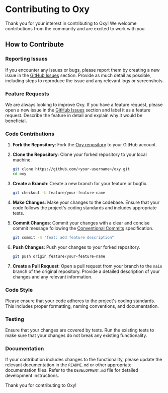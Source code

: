 # Contributing to Oxy

Thank you for your interest in contributing to Oxy! We welcome contributions from the community and are excited to work with you.

## How to Contribute

### Reporting Issues

If you encounter any issues or bugs, please report them by creating a new issue in the [GitHub Issues](https://github.com/oxy-hq/oxy/issues) section. Provide as much detail as possible, including steps to reproduce the issue and any relevant logs or screenshots.

### Feature Requests

We are always looking to improve Oxy. If you have a feature request, please open a new issue in the [GitHub Issues](https://github.com/oxy-hq/oxy/issues) section and label it as a feature request. Describe the feature in detail and explain why it would be beneficial.

### Code Contributions

1. **Fork the Repository**: Fork the [Oxy repository](https://github.com/oxy-hq/oxy) to your GitHub account.

2. **Clone the Repository**: Clone your forked repository to your local machine.

   ```bash
   git clone https://github.com/<your-username>/oxy.git
   cd oxy
   ```

3. **Create a Branch**: Create a new branch for your feature or bugfix.

   ```bash
   git checkout -b feature/your-feature-name
   ```

4. **Make Changes**: Make your changes to the codebase. Ensure that your code follows the project's coding standards and includes appropriate tests.

5. **Commit Changes**: Commit your changes with a clear and concise commit message following the [Conventional Commits](https://www.conventionalcommits.org/en/v1.0.0/) specification.

   ```bash
   git commit -m "feat: add feature description"
   ```

6. **Push Changes**: Push your changes to your forked repository.

   ```bash
   git push origin feature/your-feature-name
   ```

7. **Create a Pull Request**: Open a pull request from your branch to the `main` branch of the original repository. Provide a detailed description of your changes and any relevant information.

### Code Style

Please ensure that your code adheres to the project's coding standards. This includes proper formatting, naming conventions, and documentation.

### Testing

Ensure that your changes are covered by tests. Run the existing tests to make sure that your changes do not break any existing functionality.

### Documentation

If your contribution includes changes to the functionality, please update the relevant documentation in the `README.md` or other appropriate documentation files. Refer to the `DEVELOPMENT.md` file for detailed development instructions.

Thank you for contributing to Oxy!
